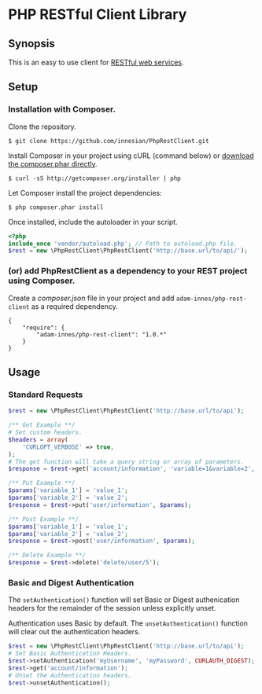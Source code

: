 # PHP RESTful Client Library

## Synopsis
This is an easy to use client for [RESTful web services](https://en.wikipedia.org/wiki/Representational_state_transfer).

## Setup
### Installation with Composer.
Clone the repository.
```
$ git clone https://github.com/innesian/PhpRestClient.git
```
Install Composer in your project using cURL (command below) or [download the composer.phar directly](http://getcomposer.org/composer.phar).
```
$ curl -sS http://getcomposer.org/installer | php
```
Let Composer install the project dependencies:
```
$ php composer.phar install
```
Once installed, include the autoloader in your script.
```php
<?php
include_once 'vendor/autoload.php'; // Path to autoload.php file.
$rest = new \PhpRestClient\PhpRestClient('http://base.url/to/api/');
```
### (or) add PhpRestClient as a dependency to your REST project using Composer.
Create a *composer.json* file in your project and add `adam-innes/php-rest-client` as a required dependency.
```
{
    "require": {
        "adam-innes/php-rest-client": "1.0.*"
    }
}
```
## Usage
### Standard Requests
```php
$rest = new \PhpRestClient\PhpRestClient('http://base.url/to/api');

/** Get Example **/
# Set custom headers.
$headers = array(
    'CURLOPT_VERBOSE' => true,
);
# The get function will take a query string or array of parameters.
$response = $rest->get('account/information', 'variable=1&variable=2', $headers);

/** Put Example **/
$params['variable_1'] = 'value_1';
$params['variable_2'] = 'value_2';
$response = $rest->put('user/information', $params);

/** Post Example **/
$params['variable_1'] = 'value_1';
$params['variable_2'] = 'value_2';
$response = $rest->post('user/information', $params);

/** Delete Example **/
$response = $rest->delete('delete/user/5');
```
### Basic and Digest Authentication
The `setAuthentication()` function will set Basic or Digest authenication headers for the remainder of the session unless explicitly unset. 

Authentication uses Basic by default. The `unsetAuthentication()` function will clear out the authentication headers.
```php
$rest = new \PhpRestClient\PhpRestClient('http://base.url/to/api');
# Set Basic Authentication Headers.
$rest->setAuthentication('myUsername', 'myPassword', CURLAUTH_DIGEST);
$rest->get('account/information');
# Unset the Authentication headers.
$rest->unsetAuthentication();
```
